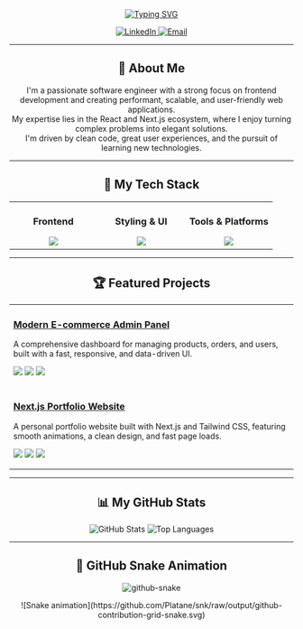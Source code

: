 <div align="center">

<a href="https://git.io/typing-svg">
  <img src="https://readme-typing-svg.demolab.com?font=Fira+Code&weight=700&size=35&pause=1000&color=0A66C2&center=true&vCenter=true&width=600&lines=Mohammad+Javad;Frontend+Engineer;Digital+Experience+Architect" alt="Typing SVG" />
</a>

<p align="center">
  <a href="https://www.linkedin.com/in/YOUR_LINKEDIN_USERNAME/">
    <img src="https://img.shields.io/badge/LinkedIn-0A66C2?style=for-the-badge&logo=linkedin&logoColor=white" alt="LinkedIn">
  </a>
  <a href="mailto:mohammadjavad.m@gmail.com">
    <img src="https://img.shields.io/badge/Email-D14836?style=for-the-badge&logo=gmail&logoColor=white" alt="Email">
  </a>
</p>

---

## 👋 About Me
I'm a passionate software engineer with a strong focus on frontend development and creating performant, scalable, and user-friendly web applications.  
My expertise lies in the React and Next.js ecosystem, where I enjoy turning complex problems into elegant solutions.  
I'm driven by clean code, great user experiences, and the pursuit of learning new technologies.

---

## 🚀 My Tech Stack
<table align="center">
  <tr valign="top">
    <td align="center" width="33%">
      <h3>Frontend</h3>
      <img src="https://skillicons.dev/icons?i=react,nextjs,ts,js,redux,vite&theme=light&perline=3" />
    </td>
    <td align="center" width="33%">
      <h3>Styling & UI</h3>
      <img src="https://skillicons.dev/icons?i=tailwind,css,html,emotion,figma&theme=light&perline=3" />
    </td>
    <td align="center" width="33%">
      <h3>Tools & Platforms</h3>
      <img src="https://skillicons.dev/icons?i=docker,git,github,actions,firebase&theme=light&perline=3" />
    </td>
  </tr>
</table>

---

## 🏆 Featured Projects
<table align="center" width="100%" style="max-width: 800px;">
  <tr>
    <td>
      <h3><a href="https://github.com/mohammadjavadqm/REPO1">Modern E-commerce Admin Panel</a></h3>
      <p>A comprehensive dashboard for managing products, orders, and users, built with a fast, responsive, and data-driven UI.</p>
      <p>
        <img src="https://img.shields.io/badge/React-61DAFB?style=flat-square&logo=react&logoColor=black">
        <img src="https://img.shields.io/badge/Redux-764ABC?style=flat-square&logo=redux&logoColor=white">
        <img src="https://img.shields.io/badge/Firebase-FFCA28?style=flat-square&logo=firebase&logoColor=black">
      </p>
    </td>
  </tr>
  <tr>
    <td>
      <h3><a href="https://github.com/mohammadjavadqm/REPO2">Next.js Portfolio Website</a></h3>
      <p>A personal portfolio website built with Next.js and Tailwind CSS, featuring smooth animations, a clean design, and fast page loads.</p>
      <p>
        <img src="https://img.shields.io/badge/Next.js-000000?style=flat-square&logo=nextdotjs&logoColor=white">
        <img src="https://img.shields.io/badge/TypeScript-3178C6?style=flat-square&logo=typescript&logoColor=white">
        <img src="https://img.shields.io/badge/Tailwind_CSS-06B6D4?style=flat-square&logo=tailwindcss&logoColor=white">
      </p>
    </td>
  </tr>
</table>

---

## 📊 My GitHub Stats
<p align="center">
  <img src="https://github-readme-stats.vercel.app/api?username=mohammadjavadqm&show_icons=true&theme=transparent&hide_border=true&rank_icon=github&cache_seconds=1800" alt="GitHub Stats" width="49%"/>
  <img src="https://github-readme-stats.vercel.app/api/top-langs/?username=mohammadjavadqm&layout=compact&theme=transparent&hide_border=true&cache_seconds=1800" alt="Top Languages" width="49%"/>
</p>

---

## 🐍 GitHub Snake Animation
<p align="center">
  <picture>
    <source media="(prefers-color-scheme: dark)" srcset="https://mohammadjavadqm.github.io/mohammadjavadqm/github-snake-dark.svg" />
    <source media="(prefers-color-scheme: light)" srcset="https://mohammadjavadqm.github.io/mohammadjavadqm/github-snake.svg" />
    <img alt="github-snake" src="https://mohammadjavadqm.github.io/mohammadjavadqm/github-snake.svg" />
  </picture>
</p>
![Snake animation](https://github.com/Platane/snk/raw/output/github-contribution-grid-snake.svg)
</div>

